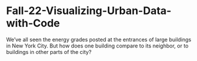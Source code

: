 # Fall-22-Visualizing-Urban-Data-with-Code
We’ve all seen the energy grades posted at the entrances of large buildings in New York City. But how does one building compare to its neighbor, or to buildings in other parts of the city?
